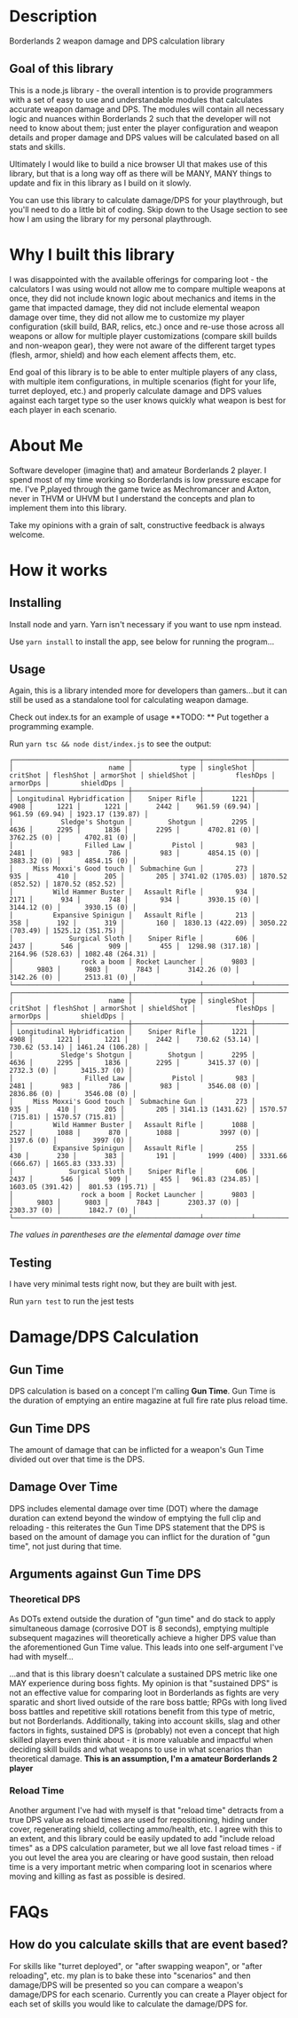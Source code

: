 
# Description
Borderlands 2 weapon damage and DPS calculation library

## Goal of this library
This is a node.js library - the overall intention is to provide programmers with a set of easy to use and understandable modules that calculates accurate weapon damage and DPS. The modules will contain all necessary logic and nuances within Borderlands 2 such that the developer will not need to know about them; just enter the player configuration and weapon details and proper damage and DPS values will be calculated based on all stats and skills.

Ultimately I would like to build a nice browser UI that makes use of this library, but that is a long way off as there will be MANY, MANY things to update and fix in this library as I build on it slowly.

You can use this library to calculate damage/DPS for your playthrough, but you'll need to do a little bit of coding. Skip down to the Usage section to see how I am using the library for my personal playthrough.

# Why I built this library
I was disappointed with the available offerings for comparing loot - the calculators I was using would not allow me to compare multiple weapons at once, they did not include known logic about mechanics and items in the game that impacted damage, they did not include elemental weapon damage over time, they did not allow me to customize my player configuration (skill build, BAR, relics, etc.) once and re-use those across all weapons or allow for multiple player customizations (compare skill builds and non-weapon gear), they were not aware of the different target types (flesh, armor, shield) and how each element affects them, etc.

End goal of this library is to be able to enter multiple players of any class, with multiple item configurations, in multiple scenarios (fight for your life, turret deployed, etc.) and properly calculate damage and DPS values against each target type so the user knows quickly what weapon is best for each player in each scenario.

# About Me
Software developer (imagine that) and amateur Borderlands 2 player. I spend most of my time working so Borderlands is low pressure escape for me. I've P,played through the game twice as Mechromancer and Axton, never in THVM or UHVM but I understand the concepts and plan to implement them into this library.

Take my opinions with a grain of salt, constructive feedback is always welcome.

# How it works
## Installing
Install node and yarn. Yarn isn't necessary if you want to use npm instead.

Use `yarn install` to install the app, see below for running the program...

## Usage
Again, this is a library intended more for developers than gamers...but it can still be used  as a standalone tool for calculating weapon damage.

Check out index.ts for an example of usage
**TODO: ** Put together a programming example.

Run `yarn tsc && node dist/index.js` to see the output:

```
┌─────────────────────────────┬─────────────────┬────────────┬──────────┬───────────┬───────────┬────────────┬───────────────────┬──────────────────┬──────────────────┐
│                        name │            type │ singleShot │ critShot │ fleshShot │ armorShot │ shieldShot │          fleshDps │         armorDps │        shieldDps │
├─────────────────────────────┼─────────────────┼────────────┼──────────┼───────────┼───────────┼────────────┼───────────────────┼──────────────────┼──────────────────┤
│ Longitudinal Hybridfication │    Sniper Rifle │       1221 │     4908 │      1221 │      1221 │       2442 │    961.59 (69.94) │   961.59 (69.94) │ 1923.17 (139.87) │
│            Sledge's Shotgun │         Shotgun │       2295 │     4636 │      2295 │      1836 │       2295 │       4702.81 (0) │      3762.25 (0) │      4702.81 (0) │
│                  Filled Law │          Pistol │        983 │     2481 │       983 │       786 │        983 │       4854.15 (0) │      3883.32 (0) │      4854.15 (0) │
│     Miss Moxxi's Good touch │  Submachine Gun │        273 │      935 │       410 │       205 │        205 │ 3741.02 (1705.03) │ 1870.52 (852.52) │ 1870.52 (852.52) │
│          Wild Hammer Buster │   Assault Rifle │        934 │     2171 │       934 │       748 │        934 │       3930.15 (0) │      3144.12 (0) │      3930.15 (0) │
│          Expansive Spinigun │   Assault Rifle │        213 │      358 │       192 │       319 │        160 │  1830.13 (422.09) │ 3050.22 (703.49) │ 1525.12 (351.75) │
│              Surgical Sloth │    Sniper Rifle │        606 │     2437 │       546 │       909 │        455 │  1298.98 (317.18) │ 2164.96 (528.63) │ 1082.48 (264.31) │
│                 rock a boom │ Rocket Launcher │       9803 │          │      9803 │      9803 │       7843 │       3142.26 (0) │      3142.26 (0) │      2513.81 (0) │
└─────────────────────────────┴─────────────────┴────────────┴──────────┴───────────┴───────────┴────────────┴───────────────────┴──────────────────┴──────────────────┘
┌─────────────────────────────┬─────────────────┬────────────┬──────────┬───────────┬───────────┬────────────┬───────────────────┬──────────────────┬──────────────────┐
│                        name │            type │ singleShot │ critShot │ fleshShot │ armorShot │ shieldShot │          fleshDps │         armorDps │        shieldDps │
├─────────────────────────────┼─────────────────┼────────────┼──────────┼───────────┼───────────┼────────────┼───────────────────┼──────────────────┼──────────────────┤
│ Longitudinal Hybridfication │    Sniper Rifle │       1221 │     4908 │      1221 │      1221 │       2442 │    730.62 (53.14) │   730.62 (53.14) │ 1461.24 (106.28) │
│            Sledge's Shotgun │         Shotgun │       2295 │     4636 │      2295 │      1836 │       2295 │       3415.37 (0) │       2732.3 (0) │      3415.37 (0) │
│                  Filled Law │          Pistol │        983 │     2481 │       983 │       786 │        983 │       3546.08 (0) │      2836.86 (0) │      3546.08 (0) │
│     Miss Moxxi's Good touch │  Submachine Gun │        273 │      935 │       410 │       205 │        205 │ 3141.13 (1431.62) │ 1570.57 (715.81) │ 1570.57 (715.81) │
│          Wild Hammer Buster │   Assault Rifle │       1088 │     2527 │      1088 │       870 │       1088 │          3997 (0) │       3197.6 (0) │         3997 (0) │
│          Expansive Spinigun │   Assault Rifle │        255 │      430 │       230 │       383 │        191 │        1999 (400) │ 3331.66 (666.67) │ 1665.83 (333.33) │
│              Surgical Sloth │    Sniper Rifle │        606 │     2437 │       546 │       909 │        455 │   961.83 (234.85) │ 1603.05 (391.42) │  801.53 (195.71) │
│                 rock a boom │ Rocket Launcher │       9803 │          │      9803 │      9803 │       7843 │       2303.37 (0) │      2303.37 (0) │       1842.7 (0) │
└─────────────────────────────┴─────────────────┴────────────┴──────────┴───────────┴───────────┴────────────┴───────────────────┴──────────────────┴──────────────────┘
```
*The values in parentheses are the elemental damage over time*

## Testing
I have very minimal tests right now, but they are built with jest.

Run `yarn test` to run the jest tests

# Damage/DPS Calculation
## Gun Time
DPS calculation is based on a concept I'm calling **Gun Time**. Gun Time is the duration of emptying an entire magazine at full fire rate plus reload time.

## Gun Time DPS
The amount of damage that can be inflicted for a weapon's Gun Time divided out over that time is the DPS.

## Damage Over Time
DPS includes elemental damage over time (DOT) where the damage duration can extend beyond the window of emptying the full clip and reloading - this reiterates the Gun Time DPS statement that the DPS is based on the amount of damage you can inflict for the duration of "gun time", not just during that time.

## Arguments against Gun Time DPS
### Theoretical DPS
As DOTs extend outside the duration of "gun time" and do stack to apply simultaneous damage (corrosive DOT is 8 seconds), emptying multiple subsequent magazines will theoretically achieve a higher DPS value than the aforementioned Gun Time value. This leads into one self-argument I've had with myself...

...and that is this library doesn't calculate a sustained DPS metric like one MAY experience during boss fights. My opinion is that "sustained DPS" is not an effective value for comparing loot in Borderlands as fights are very sparatic and short lived outside of the rare boss battle; RPGs with long lived boss battles and repetitive skill rotations benefit from this type of metric, but not Borderlands. Additionally, taking into account skills, slag and other factors in fights, sustained DPS is (probably) not even a concept that high skilled players even think about - it is more valuable and impactful when deciding skill builds and what weapons to use in what scenarios than theoretical damage. **This is an assumption, I'm a amateur Borderlands 2 player**

### Reload Time
Another argument I've had with myself is that "reload time" detracts from a true DPS value as reload times are used for repositioning, hiding under cover, regenerating shield, collecting ammo/health, etc. I agree with this to an extent, and this library could be easily updated to add "include reload times" as a DPS calculation parameter, but we all love fast reload times - if you out level the area you are clearing or have good sustain, then reload time is a very important metric when comparing loot in scenarios where moving and killing as fast as possible is desired.

# FAQs
## How do you calculate skills that are event based?
For skills like "turret deployed", or "after swapping weapon", or "after reloading", etc. my plan is to bake these into "scenarios" and then damage/DPS will be presented so you can compare a weapon's damage/DPS for each scenario. Currently you can create a Player object for each set of skills you would like to calculate the damage/DPS for.